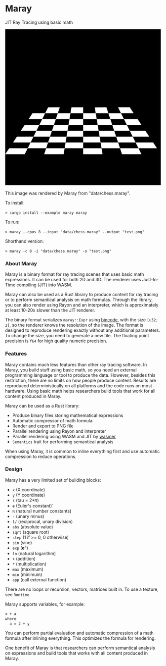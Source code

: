 # Maray
JIT Ray Tracing using basic math

![chess](images/chess.png)

This image was rendered by Maray from "data/chess.maray".

To install:

`> cargo install --example maray maray`

To run:

`> maray --cpus 8 --input "data/chess.maray" --output "test.png"`

Shorthand version:

`> maray -c 8 -i "data/chess.maray" -o "test.png"`

### About Maray

Maray is a binary format for ray tracing scenes that uses basic math expressions.
It can be used for both 2D and 3D. The renderer uses Just-In-Time compiling (JIT) into WASM.

Maray can also be used as a Rust library to produce content for ray tracing or
to perform semantical analysis on math formulas.
Through the library, you can also render using Rayon and an interpreter,
which is approximately at least 10-20x slower than the JIT renderer.

The binary format serializes `maray::Expr` using [bincode](https://crates.io/crates/bincode),
with the size `[u32; 2]`, so the renderer knows the resolution of the image.
The format is designed to reproduce rendering exactly without
any additional parameters.
To change the size, you need to generate a new file.
The floating point precision is `f64` for high quality numeric precision.

### Features

Maray contains much less features than other ray tracing software.
In Maray, you build stuff using basic math, so you need an external
programming language or tool to produce the data.
However, besides this restriction, there are no limits on how people produce content.
Results are reproduced deterministically on all platforms and the code runs on
most hardware. Using basic math helps researchers build tools that work for
all content produced in Maray.

 Maray can be used as a Rust library:

- Produce binary files storing mathematical expressions
- Automatic compressor of math formula
- Render and export to PNG file
- Parallel rendering using Rayon and interpreter
- Parallel rendering using WASM and JIT by [wasmer](https://crates.io/crates/wasmer)
- `Semantics` trait for performing semantical analysis

When using Maray, it is common to inline everything first and use
automatic compression to reduce operations.

### Design

Maray has a very limited set of building blocks:

- `x` (X coordinate)
- `y` (Y coordinate)
- `τ` (tau = 2*𝜋)
- `𝐞` (Euler's constant)`
- `ℕ` (natural number constants)
- `-` (unary minus)
- `1/` (reciprocal, unary division)
- `abs` (absolute value)
- `sqrt` (square root)
- `step` (1 if >= 0, 0 otherwise)
- `sin` (sine)
- `exp` (𝐞^)
- `ln` (natural logarithm)
- `+` (addition)
- `*` (multiplication)
- `max` (maximum)
- `min` (minimum)
- `app` (call external function)

There are no loops or recursion, vectors, matrices built in.
To use a texture, see `Runtime`.

Maray supports variables, for example:

```text
x + a
where
  a = 2 + y
```

You can perform partial evaluation and automatic compression of a math formula
after inlining everything. This optimizes the formula for rendering.

One benefit of Maray is that researchers can perform semantical analysis on
expressions and build tools that works with all content produced in Maray.
